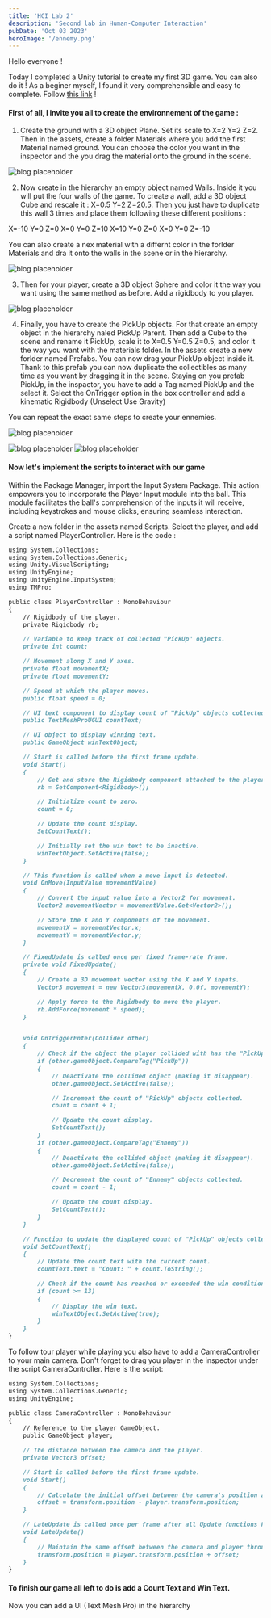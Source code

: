 ```yaml
---
title: 'HCI Lab 2'
description: 'Second lab in Human-Computer Interaction'
pubDate: 'Oct 03 2023'
heroImage: '/ennemy.png'
---
```



Hello everyone !

Today I completed a Unity tutorial to create my first 3D game. You can also do it ! As a beginer myself, I found it very comprehensible and easy to complete. Follow <a href="https://learn.unity.com/project/roll-a-ball?uv=2022.3">this link</a> !


#### First of all, I invite you all to create the environnement of the game :

1) Create the ground with a 3D object Plane. Set its scale to X=2 Y=2 Z=2. Then in the assets, create a folder Materials where you add the first Material named ground. You can choose the color you want in the inspector and the you drag the material onto the ground in the scene.

![blog placeholder](/ground.jpg)

2) Now create in the hierarchy an empty object named Walls. Inside it you will put the four walls of the game. To create a wall, add a 3D object Cube and rescale it : X=0.5 Y=2 Z=20.5. Then you just have to duplicate this wall 3 times and place them following these different positions : 

X=-10 Y=0 Z=0
X=0 Y=0 Z=10
X=10 Y=0 Z=0
X=0 Y=0 Z=-10

You can also create a nex material with a differnt color in the forlder Materials and dra it onto the walls in the scene or in the hierarchy.

![blog placeholder](/walls.jpg)

3) Then for your player, create a 3D object Sphere and color it the way you want using the same method as before. Add a rigidbody to you player. 

![blog placeholder](/player.jpg)

4) Finally, you have to create the PickUp objects. For that create an empty object in the hierarchy naled PickUp Parent. Then add a Cube to the scene and rename it PickUp, scale it to X=0.5 Y=0.5 Z=0.5, and color it the way you want with the materials folder. In the assets create a new forlder named Prefabs. You can now drag your PickUp object inside it. Thank to this prefab you can now duplicate the collectibles as many time as you want by dragging it in the scene. Staying on you prefab PickUp, in the inspactor, you have to add a Tag named PickUp and the select it. Select the OnTrigger option in the box controller and add a kinematic Rigidbody (Unselect Use Gravity)

You can repeat the exact same steps to create your ennemies.

![blog placeholder](/Tag.png)

![blog placeholder](/game.jpg) ![blog placeholder](/ennemy.png)



#### Now let's implement the scripts to interact with our game


Within the Package Manager, import the Input System Package. This action empowers you to incorporate the Player Input module into the ball. This module facilitates the ball's comprehension of the inputs it will receive, including keystrokes and mouse clicks, ensuring seamless interaction.

Create a new folder in the assets named Scripts. Select the player, and add a script named PlayerController. Here is the code : 

```markdown
using System.Collections;
using System.Collections.Generic;
using Unity.VisualScripting;
using UnityEngine;
using UnityEngine.InputSystem;
using TMPro;

public class PlayerController : MonoBehaviour
{
    // Rigidbody of the player.
    private Rigidbody rb;

    // Variable to keep track of collected "PickUp" objects.
    private int count;

    // Movement along X and Y axes.
    private float movementX;
    private float movementY;

    // Speed at which the player moves.
    public float speed = 0;

    // UI text component to display count of "PickUp" objects collected.
    public TextMeshProUGUI countText;

    // UI object to display winning text.
    public GameObject winTextObject;

    // Start is called before the first frame update.
    void Start()
    {
        // Get and store the Rigidbody component attached to the player.
        rb = GetComponent<Rigidbody>();

        // Initialize count to zero.
        count = 0;

        // Update the count display.
        SetCountText();

        // Initially set the win text to be inactive.
        winTextObject.SetActive(false);
    }

    // This function is called when a move input is detected.
    void OnMove(InputValue movementValue)
    {
        // Convert the input value into a Vector2 for movement.
        Vector2 movementVector = movementValue.Get<Vector2>();

        // Store the X and Y components of the movement.
        movementX = movementVector.x;
        movementY = movementVector.y;
    }

    // FixedUpdate is called once per fixed frame-rate frame.
    private void FixedUpdate()
    {
        // Create a 3D movement vector using the X and Y inputs.
        Vector3 movement = new Vector3(movementX, 0.0f, movementY);

        // Apply force to the Rigidbody to move the player.
        rb.AddForce(movement * speed);
    }


    void OnTriggerEnter(Collider other)
    {
        // Check if the object the player collided with has the "PickUp" tag.
        if (other.gameObject.CompareTag("PickUp"))
        {
            // Deactivate the collided object (making it disappear).
            other.gameObject.SetActive(false);

            // Increment the count of "PickUp" objects collected.
            count = count + 1;

            // Update the count display.
            SetCountText();
        }
        if (other.gameObject.CompareTag("Ennemy"))
        {
            // Deactivate the collided object (making it disappear).
            other.gameObject.SetActive(false);

            // Decrement the count of "Ennemy" objects collected.
            count = count - 1;

            // Update the count display.
            SetCountText();
        }
    }

    // Function to update the displayed count of "PickUp" objects collected.
    void SetCountText()
    {
        // Update the count text with the current count.
        countText.text = "Count: " + count.ToString();

        // Check if the count has reached or exceeded the win condition.
        if (count >= 13)
        {
            // Display the win text.
            winTextObject.SetActive(true);
        }
    }
}
```

To follow tour player while playing you also have to add a CameraController to your main camera. Don't forget to drag you player in the inspector under the script CameraController. Here is the script:

```markdown
using System.Collections;
using System.Collections.Generic;
using UnityEngine;

public class CameraController : MonoBehaviour
{
    // Reference to the player GameObject.
    public GameObject player;

    // The distance between the camera and the player.
    private Vector3 offset;

    // Start is called before the first frame update.
    void Start()
    {
        // Calculate the initial offset between the camera's position and the player's position.
        offset = transform.position - player.transform.position;
    }

    // LateUpdate is called once per frame after all Update functions have been completed.
    void LateUpdate()
    {
        // Maintain the same offset between the camera and player throughout the game.
        transform.position = player.transform.position + offset;
    }
}
````

#### To finish our game all left to do is add a Count Text and Win Text.

Now you can add a UI (Text Mesh Pro) in the hierarchy